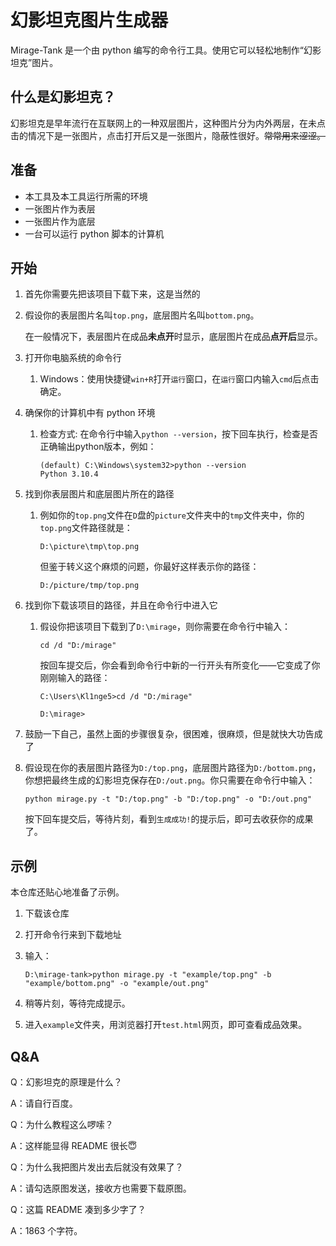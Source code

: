 # 幻影坦克图片生成器
Mirage-Tank 是一个由 python 编写的命令行工具。使用它可以轻松地制作“幻影坦克”图片。

## 什么是幻影坦克？
幻影坦克是早年流行在互联网上的一种双层图片，这种图片分为内外两层，在未点击的情况下是一张图片，点击打开后又是一张图片，隐蔽性很好。~~常常用来涩涩。~~

## 准备
- 本工具及本工具运行所需的环境
- 一张图片作为表层
- 一张图片作为底层
- 一台可以运行 python 脚本的计算机

## 开始
1. 首先你需要先把该项目下载下来，这是当然的

2. 假设你的表层图片名叫`top.png`，底层图片名叫`bottom.png`。

   在一般情况下，表层图片在成品**未点开**时显示，底层图片在成品**点开后**显示。

3. 打开你电脑系统的命令行
   1. Windows：使用快捷键`win+R`打开`运行`窗口，在`运行`窗口内输入`cmd`后点击确定。

4. 确保你的计算机中有 python 环境
   1. 检查方式: 在命令行中输入`python --version`，按下回车执行，检查是否正确输出python版本，例如：

      ```shell
      (default) C:\Windows\system32>python --version
      Python 3.10.4
      ```

5. 找到你表层图片和底层图片所在的路径

   1. 例如你的`top.png`文件在`D`盘的`picture`文件夹中的`tmp`文件夹中，你的`top.png`文件路径就是：

      ```shell
      D:\picture\tmp\top.png
      ```

      但鉴于转义这个麻烦的问题，你最好这样表示你的路径：

      ```shell
      D:/picture/tmp/top.png
      ```

6. 找到你下载该项目的路径，并且在命令行中进入它

   1. 假设你把该项目下载到了`D:\mirage`，则你需要在命令行中输入：

      ```shell
      cd /d "D:/mirage"
      ```

      按回车提交后，你会看到命令行中新的一行开头有所变化——它变成了你刚刚输入的路径：

      ```shell
      C:\Users\Kl1nge5>cd /d "D:/mirage"
      
      D:\mirage>
      ```

7. 鼓励一下自己，虽然上面的步骤很复杂，很困难，很麻烦，但是就快大功告成了

8. 假设现在你的表层图片路径为`D:/top.png`，底层图片路径为`D:/bottom.png`，你想把最终生成的幻影坦克保存在`D:/out.png`。你只需要在命令行中输入：

   ```shell
   python mirage.py -t "D:/top.png" -b "D:/top.png" -o "D:/out.png"
   ```

   按下回车提交后，等待片刻，看到`生成成功!`的提示后，即可去收获你的成果了。

## 示例

本仓库还贴心地准备了示例。

1. 下载该仓库

2. 打开命令行来到下载地址

3. 输入：

   ```shell
   D:\mirage-tank>python mirage.py -t "example/top.png" -b "example/bottom.png" -o "example/out.png"
   ```

4. 稍等片刻，等待完成提示。

5. 进入`example`文件夹，用浏览器打开`test.html`网页，即可查看成品效果。

## Q&A

Q：幻影坦克的原理是什么？

A：请自行百度。

Q：为什么教程这么啰嗦？

A：这样能显得 README 很长😇

Q：为什么我把图片发出去后就没有效果了？

A：请勾选原图发送，接收方也需要下载原图。

Q：这篇 README 凑到多少字了？

A：1863 个字符。

